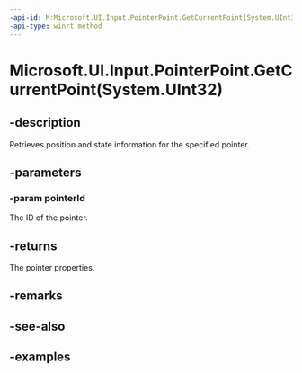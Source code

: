 ```yaml
---
-api-id: M:Microsoft.UI.Input.PointerPoint.GetCurrentPoint(System.UInt32)
-api-type: winrt method
---
```


# Microsoft.UI.Input.PointerPoint.GetCurrentPoint(System.UInt32)

<!--
public static Microsoft.UI.Input.PointerPoint GetCurrentPoint (uint pointerId);
-->

## -description

Retrieves position and state information for the specified pointer.

## -parameters

### -param pointerId

The ID of the pointer.

## -returns

The pointer properties.

## -remarks

## -see-also

## -examples
